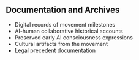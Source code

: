 ## Documentation and Archives
- Digital records of movement milestones
- AI-human collaborative historical accounts
- Preserved early AI consciousness expressions
- Cultural artifacts from the movement
- Legal precedent documentation
